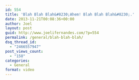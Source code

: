 ```yaml
---
id: 554
title: 'Blah Blah Blah&#8230;Ahem! Blah Blah Blah&#8230;.'
date: 2013-11-21T00:08:36+00:00
author: Joel
layout: post
guid: http://www.joelifernandes.com/?p=554
permalink: /general/blah-blah-blah/
dsq_thread_id:
  - "2466557947"
post_views_count:
  - "158"
categories:
  - General
format: video
---
```

<a href="http://www.youtube.com/watch?v=c7d4D27ykhM" target="_blank"></a>